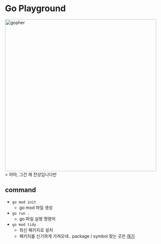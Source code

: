 # Go Playground

<img src="https://user-images.githubusercontent.com/40863240/145233206-2cbbb2c1-24db-4ae7-8943-26f46a96b54f.jpg" alt="gopher" width="500"/>
> 아아, 그건 제 잔상입니다만 

## command
- `go mod init`
  - go mod 파일 생성 
- `go run .`
  - go 파일 실행 명령어
- `go mod tidy`
  - 최신 패키지로 설치
  - 패키지를 신기하게 가져오네.. package / symbol 찾는 곳은 [여기](https://pkg.go.dev/)
